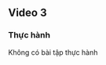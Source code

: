 ## Video 3

<!-- ### Hướng dẫn -->
<!-- Tự động điền thông tin vùng trống -->
<!-- ![alt text](Video3/HuongDan/image.png) -->
### Thực hành
Không có bài tập thực hành